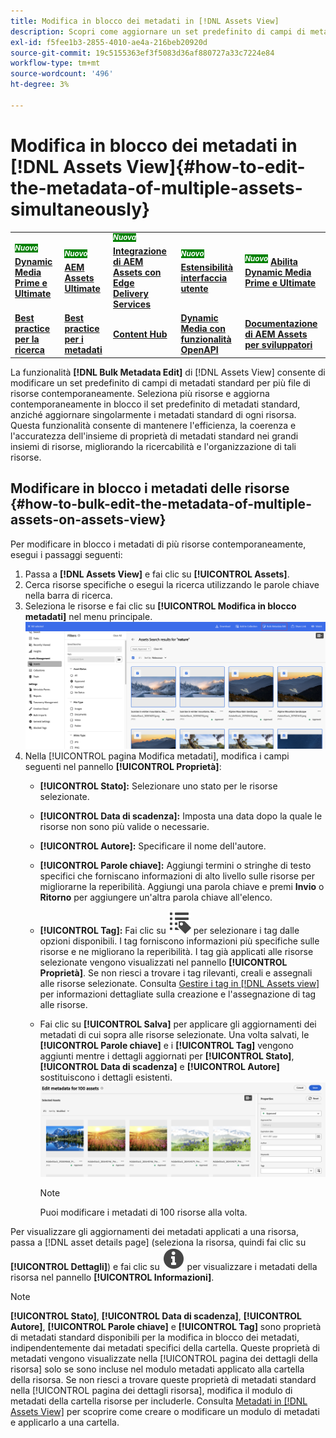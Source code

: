 ```yaml
---
title: Modifica in blocco dei metadati in [!DNL Assets View]
description: Scopri come aggiornare un set predefinito di campi di metadati standard per più risorse disponibili su [DNL! Assets View] simultaneamente.
exl-id: f5fee1b3-2855-4010-ae4a-216beb20920d
source-git-commit: 19c5155363ef3f5083d36af880727a33c7224e84
workflow-type: tm+mt
source-wordcount: '496'
ht-degree: 3%

---
```


# Modifica in blocco dei metadati in [!DNL Assets View]{#how-to-edit-the-metadata-of-multiple-assets-simultaneously}

<table>
    <tr>
        <td>
            <sup style= "background-color:#008000; color:#FFFFFF; font-weight:bold"><i>Nuovo</i></sup> <a href="/help/assets/dynamic-media/dm-prime-ultimate.md"><b>Dynamic Media Prime e Ultimate</b></a>
        </td>
        <td>
            <sup style= "background-color:#008000; color:#FFFFFF; font-weight:bold"><i>Nuovo</i></sup> <a href="/help/assets/assets-ultimate-overview.md"><b>AEM Assets Ultimate</b></a>
        </td>
        <td>
            <sup style= "background-color:#008000; color:#FFFFFF; font-weight:bold"><i>Nuova</i></sup> <a href="/help/assets/integrate-aem-assets-edge-delivery-services.md"><b>Integrazione di AEM Assets con Edge Delivery Services</b></a>
        </td>
        <td>
            <sup style= "background-color:#008000; color:#FFFFFF; font-weight:bold"><i>Nuovo</i></sup> <a href="/help/assets/aem-assets-view-ui-extensibility.md"><b>Estensibilità interfaccia utente</b></a>
        </td>
          <td>
            <sup style= "background-color:#008000; color:#FFFFFF; font-weight:bold"><i>Nuovo</i></sup> <a href="/help/assets/dynamic-media/enable-dynamic-media-prime-and-ultimate.md"><b>Abilita Dynamic Media Prime e Ultimate</b></a>
        </td>
    </tr>
    <tr>
        <td>
            <a href="/help/assets/search-best-practices.md"><b>Best practice per la ricerca</b></a>
        </td>
        <td>
            <a href="/help/assets/metadata-best-practices.md"><b>Best practice per i metadati</b></a>
        </td>
        <td>
            <a href="/help/assets/product-overview.md"><b>Content Hub</b></a>
        </td>
        <td>
            <a href="/help/assets/dynamic-media-open-apis-overview.md"><b>Dynamic Media con funzionalità OpenAPI</b></a>
        </td>
        <td>
            <a href="https://developer.adobe.com/experience-cloud/experience-manager-apis/"><b>Documentazione di AEM Assets per sviluppatori</b></a>
        </td>
    </tr>
</table>

La funzionalità **[!DNL Bulk Metadata Edit]** di [!DNL Assets View] consente di modificare un set predefinito di campi di metadati standard per più file di risorse contemporaneamente. Seleziona più risorse e aggiorna contemporaneamente in blocco il set predefinito di metadati standard, anziché aggiornare singolarmente i metadati standard di ogni risorsa. Questa funzionalità consente di mantenere l&#39;efficienza, la coerenza e l&#39;accuratezza dell&#39;insieme di proprietà di metadati standard nei grandi insiemi di risorse, migliorando la ricercabilità e l&#39;organizzazione di tali risorse.

## Modificare in blocco i metadati delle risorse {#how-to-bulk-edit-the-metadata-of-multiple-assets-on-assets-view}

Per modificare in blocco i metadati di più risorse contemporaneamente, esegui i passaggi seguenti:

1. Passa a **[!DNL Assets View]** e fai clic su **[!UICONTROL Assets]**.
1. Cerca risorse specifiche o esegui la ricerca utilizzando le parole chiave nella barra di ricerca.
1. Seleziona le risorse e fai clic su **[!UICONTROL Modifica in blocco metadati]** nel menu principale.
   ![modifica in blocco dei metadati](/help/assets/assets/bulk-metadata-edit1.png)
1. Nella [!UICONTROL pagina Modifica metadati], modifica i campi seguenti nel pannello **[!UICONTROL Proprietà]**:
   * **[!UICONTROL Stato]:** Selezionare uno stato per le risorse selezionate.
   * **[!UICONTROL Data di scadenza]:** Imposta una data dopo la quale le risorse non sono più valide o necessarie.
   * **[!UICONTROL Autore]:** Specificare il nome dell&#39;autore.
   * **[!UICONTROL Parole chiave]:** Aggiungi termini o stringhe di testo specifici che forniscano informazioni di alto livello sulle risorse per migliorarne la reperibilità. Aggiungi una parola chiave e premi **Invio** o **Ritorno** per aggiungere un&#39;altra parola chiave all&#39;elenco.
   * **[!UICONTROL Tag]:** Fai clic su ![Modifica metadati in blocco](/help/assets/assets/tags-icon.svg) per selezionare i tag dalle opzioni disponibili. I tag forniscono informazioni più specifiche sulle risorse e ne migliorano la reperibilità. I tag già applicati alle risorse selezionate vengono visualizzati nel pannello **[!UICONTROL Proprietà]**. Se non riesci a trovare i tag rilevanti, creali e assegnali alle risorse selezionate. Consulta [Gestire i tag in [!DNL Assets view]](/help/assets/tagging-management-assets-view.md) per informazioni dettagliate sulla creazione e l&#39;assegnazione di tag alle risorse.
   * Fai clic su **[!UICONTROL Salva]** per applicare gli aggiornamenti dei metadati di cui sopra alle risorse selezionate. Una volta salvati, le **[!UICONTROL Parole chiave]** e i **[!UICONTROL Tag]** vengono aggiunti mentre i dettagli aggiornati per **[!UICONTROL Stato]**, **[!UICONTROL Data di scadenza]** e **[!UICONTROL Autore]** sostituiscono i dettagli esistenti.
     ![save-bulk-metadata-edit-properties](/help/assets/assets/save-bulk-metadata-edit-properties2.png)

     >[!NOTE]
     >
     >Puoi modificare i metadati di 100 risorse alla volta.

Per visualizzare gli aggiornamenti dei metadati applicati a una risorsa, passa a [!DNL asset details page] (seleziona la risorsa, quindi fai clic su **[!UICONTROL Dettagli]**) e fai clic su ![Modifica metadati in blocco](/help/assets/assets/info-icon-solid-black.svg) per visualizzare i metadati della risorsa nel pannello **[!UICONTROL Informazioni]**.

>[!NOTE]
>
>**[!UICONTROL Stato]**, **[!UICONTROL Data di scadenza]**, **[!UICONTROL Autore]**, **[!UICONTROL Parole chiave]** e **[!UICONTROL Tag]** sono proprietà di metadati standard disponibili per la modifica in blocco dei metadati, indipendentemente dai metadati specifici della cartella. Queste proprietà di metadati vengono visualizzate nella [!UICONTROL pagina dei dettagli della risorsa] solo se sono incluse nel modulo metadati applicato alla cartella della risorsa. Se non riesci a trovare queste proprietà di metadati standard nella [!UICONTROL pagina dei dettagli risorsa], modifica il modulo di metadati della cartella risorse per includerle. Consulta [Metadati in [!DNL Assets View]](/help/assets/metadata-assets-view.md) per scoprire come creare o modificare un modulo di metadati e applicarlo a una cartella.
